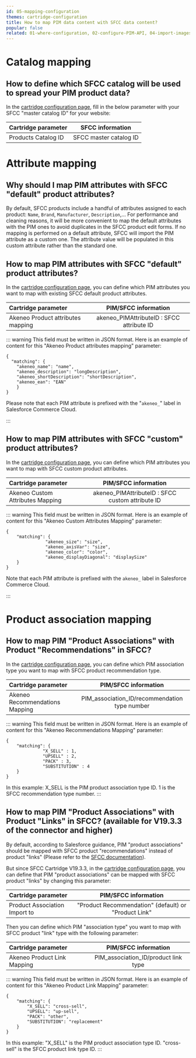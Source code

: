 ```yaml
---
id: 05-mapping-configuration
themes: cartridge-configuration
title: How to map PIM data content with SFCC data content?
popular: false
related: 01-where-configuration, 02-configure-PIM-API, 04-import-images-configuration, 06-categories-configuration, 03-products-filter-configuration
---
```

# Catalog mapping
## How to define which SFCC catalog will be used to spread your PIM product data?

In the [cartridge configuration page](01-where-configuration.html), fill in the below parameter with your SFCC "master catalog ID" for your website:

| Cartridge parameter           | SFCC information        |
| :-----------------------------| :---------------------: |
| Products Catalog ID           |  SFCC master catalog ID |

# Attribute mapping
## Why should I map PIM attributes with SFCC "default" product attributes?

By default, SFCC products include a handful of attributes assigned to each product: `Name`, `Brand`, `Manufacturer`, `Description`,...
For performance and cleaning reasons, it will be more convenient to map the default attributes with the PIM ones to avoid duplicates in the SFCC product edit forms. If no mapping is performed on a default attribute, SFCC will import the PIM attribute as a custom one. The attribute value will be populated in this custom attribute rather than the standard one. 

## How to map PIM attributes with SFCC "default" product attributes?

In the [cartridge configuration page](01-where-configuration.html), you can define which PIM attributes you want to map with existing SFCC default product attributes.

| Cartridge parameter               | PIM/SFCC information                        |
| :---------------------------------| :-----------------------------------------: |
| Akeneo Product attributes mapping |  akeneo_PIMAttributeID : SFCC attribute ID  |

::: warning
This field must be written in JSON format.
Here is an example of content for this "Akeneo Product attributes mapping" parameter:
```
{
  "matching": {
    "akeneo_name": "name",
    "akeneo_description": "longDescription",
    "akeneo_shortDescription": "shortDescription",
    "akeneo_ean": "EAN"
	}
}
```
Please note that each PIM attribute is prefixed with the "`akeneo_`" label in Salesforce Commerce Cloud.

:::

## How to map PIM attributes with SFCC "custom" product attributes?

In the [cartridge configuration page](01-where-configuration.html), you can define which PIM attributes you want to map with SFCC custom product attributes.

| Cartridge parameter               | PIM/SFCC information                               |
| :---------------------------------| :------------------------------------------------: |
| Akeneo Custom Attributes Mapping  |  akeneo_PIMAttributeID : SFCC custom attribute ID  |

::: warning
This field must be written in JSON format.
Here is an example of content for this "Akeneo Custom Attributes Mapping" parameter:
```
{
	"matching": {
               "akeneo_size": "size",
               "akeneo_axisVar": "size",
               "akeneo_color": "color",
               "akeneo_displayDiagonal": "displaySize"            
	}
}
```
Note that each PIM attribute is prefixed with the `akeneo_` label in Salesforce Commerce Cloud.

:::

# Product association mapping

## How to map PIM "Product Associations" with Product "Recommendations" in SFCC?

In the [cartridge configuration page](01-where-configuration.html), you can define which PIM association type you want to map with SFCC product recommendation type.

| Cartridge parameter            | PIM/SFCC information                           |
| :------------------------------| :--------------------------------------------: |
| Akeneo Recommendations Mapping |  PIM_association_ID/recommendation type number |

::: warning
This field must be written in JSON format.
Here is an example of content for this "Akeneo Recommendations Mapping" parameter:
```
{
	"matching": {
              "X_SELL" : 1,
              "UPSELL" : 2,
              "PACK" : 3,
              "SUBSTITUTION" : 4
	}
}
```
In this example:
X_SELL is the PIM product association type ID.
1 is the SFCC recommendation type number.
:::

## How to map PIM "Product Associations" with Product "Links" in SFCC? (available for V19.3.3 of the connector and higher)

By default, according to Salesforce guidance, PIM "product associations" should be mapped with SFCC product "recommendations" instead of product "links" (Please refer to the [SFCC documentation](https://documentation.b2c.commercecloud.salesforce.com/DOC2/index.jsp?topic=%2Fcom.demandware.dochelp%2FProducts%2FLinkingProducts.html&resultof=%22product%22%20%22link%22%20)).

But since SFCC Cartridge V19.3.3, in the [cartridge configuration page](01-where-configuration.html), you can define that PIM "product associations" can be mapped with SFCC product "links" by changing this parameter:


| Cartridge parameter            | PIM/SFCC information                                 |
| :------------------------------| :--------------------------------------------------: |
| Product Association Import to  | "Product Recommendation" (default) or "Product Link" |

Then you can define which PIM "association type" you want to map with SFCC product "link" type with the following parameter:

| Cartridge parameter         | PIM/SFCC information                  |
| :---------------------------| :-----------------------------------: |
| Akeneo Product Link Mapping |  PIM_association_ID/product link type |

::: warning
This field must be written in JSON format.
Here is an example of content for this "Akeneo Product Link Mapping" parameter:
```
{
	"matching": {
		"X_SELL": "cross-sell",
		"UPSELL": "up-sell",
		"PACK": "other",
		"SUBSTITUTION": "replacement"
	}
}
```
In this example:
"X_SELL" is the PIM product association type ID.
"cross-sell" is the SFCC product link type ID.
:::
